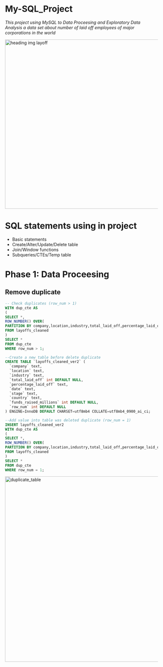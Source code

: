 # **My-SQL_Project**
*This project using MySQL to Data Proceesing and Exploratory Data Analysis a data set about number of laid off employees of major corporations in the world*

<img width="558" alt="heading img layoff" src="https://github.com/user-attachments/assets/d602328c-61ab-4464-a3f3-523b35c8be61">


# **SQL statements using in project**
- Basic statements
- Create/Alter/Update/Delete table
- Join/Window functions
- Subqueries/CTEs/Temp table

# **Phase 1: Data Proceesing**
## **Remove duplicate**
```sql
-- Check duplicates (row_num > 1)
WITH dup_cte AS
(
SELECT *,
ROW_NUMBER() OVER(
PARTITION BY company,location,industry,total_laid_off,percentage_laid_off,'date',stage,funds_raised_millions) as row_num
FROM layoffs_cleaned
)
SELECT *
FROM dup_cte
WHERE row_num > 1;

--Create a new table before delete duplicate
CREATE TABLE `layoffs_cleaned_ver2` (
  `company` text,
  `location` text,
  `industry` text,
  `total_laid_off` int DEFAULT NULL,
  `percentage_laid_off` text,
  `date` text,
  `stage` text,
  `country` text,
  `funds_raised_millions` int DEFAULT NULL,
  `row_num` int DEFAULT NULL
) ENGINE=InnoDB DEFAULT CHARSET=utf8mb4 COLLATE=utf8mb4_0900_ai_ci;

--Add value into table was deleted duplicate (row_num = 1)
INSERT layoffs_cleaned_ver2
WITH dup_cte AS
(
SELECT *,
ROW_NUMBER() OVER(
PARTITION BY company,location,industry,total_laid_off,percentage_laid_off,'date',stage,funds_raised_millions) as row_num
FROM layoffs_cleaned
)
SELECT *
FROM dup_cte
WHERE row_num = 1;

```
<img width="611" alt="duplicate_table" src="https://github.com/user-attachments/assets/b9139eed-f603-4632-99cb-c6c8c35b9bd9">



